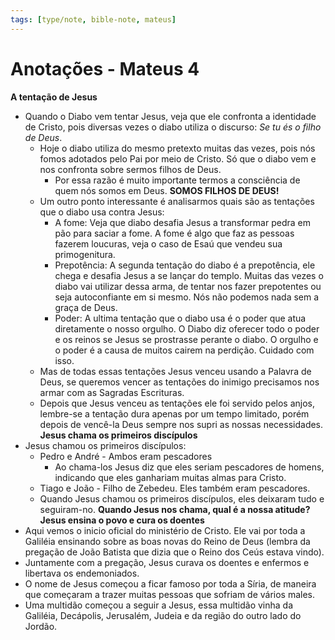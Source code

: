 ```yaml
---
tags: [type/note, bible-note, mateus]
---
```


# Anotações - Mateus 4

**A tentação de Jesus**
- Quando o Diabo vem tentar Jesus, veja que ele confronta a identidade de Cristo, pois diversas vezes o diabo utiliza o discurso: *Se tu és o filho de Deus*.
	- Hoje o diabo utiliza do mesmo pretexto muitas das vezes, pois nós fomos adotados pelo Pai por meio de Cristo. Só que o diabo vem e nos confronta sobre sermos filhos de Deus.
		- Por essa razão é muito importante termos a consciência de quem nós somos em Deus. **SOMOS FILHOS DE DEUS!**
	- Um outro ponto interessante é analisarmos quais são as tentações que o diabo usa contra Jesus:
		- A fome: Veja que diabo desafia Jesus a transformar pedra em pão para saciar a fome. A fome é algo que faz as pessoas fazerem loucuras, veja o caso de Esaú que vendeu sua primogenitura.
		- Prepotência:  A segunda tentação do diabo é a prepotência, ele chega e desafia Jesus a se lançar do templo. Muitas das vezes o diabo vai utilizar dessa arma, de tentar nos fazer prepotentes ou seja autoconfiante em si mesmo. Nós não podemos nada sem a graça de Deus.
		- Poder: A ultima tentação que o diabo usa é o poder que atua diretamente o nosso orgulho. O Diabo diz oferecer todo o poder e os reinos se Jesus se prostrasse perante o diabo. O orgulho e o poder é a causa de muitos cairem na perdição. Cuidado com isso.
	- Mas de todas essas tentações Jesus venceu usando a Palavra de Deus, se queremos vencer as tentações do inimigo precisamos nos armar com as Sagradas Escrituras.
	- Depois que Jesus venceu as tentações ele foi servido pelos anjos, lembre-se a tentação dura apenas por um tempo limitado, porém depois de vencê-la Deus sempre nos supri as nossas necessidades.
**Jesus chama os primeiros discípulos**
- Jesus chamou os primeiros discípulos:
	- Pedro e André - Ambos eram pescadores
		- Ao chama-los Jesus diz que eles seriam pescadores de homens, indicando que eles ganhariam muitas almas para Cristo.
	- Tiago e João - Filho de Zebedeu. Eles também eram pescadores.
	- Quando Jesus chamou os primeiros discípulos, eles deixaram tudo e seguiram-no. **Quando Jesus nos chama, qual é a nossa atitude?**
**Jesus ensina o povo e cura os doentes**
- Aqui vemos o inicio oficial do ministério de Cristo. Ele vai por toda a Galiléia ensinando sobre as boas novas do Reino de Deus (lembra da pregação de João Batista que dizia que o Reino dos Ceús estava vindo). 
- Juntamente com a pregação, Jesus curava os doentes e enfermos e libertava os endemoniados.
- O nome de Jesus começou a ficar famoso por toda a Síria, de maneira que começaram a trazer muitas pessoas que sofriam de vários males.
- Uma multidão começou a seguir a Jesus, essa multidão vinha da Galiléia, Decápolis, Jerusalém, Judeia e da região do outro lado do Jordão.